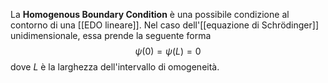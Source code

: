 La **Homogenous Boundary Condition** è una possibile condizione al contorno di una [[EDO lineare]]. Nel caso dell'[[equazione di Schrödinger]] unidimensionale, essa prende la seguente forma
$$\psi(0)=\psi(L)=0$$
dove $L$ è la larghezza dell'intervallo di omogeneità.